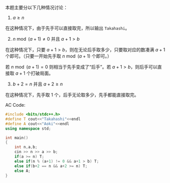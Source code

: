 本题主要分以下几种情况讨论：

1. $a\ge n$

在这种情况下，由于先手可以直接取完，所以输出 `Takahashi`。

2. $n\bmod (a+1)\not=0$ 并且 $a+1>b$

在这种情况下，只要 $a+1>b$，则在无论后手取多少，只要取对应的数凑满 $a+1$ 个即可。（只要一开始先手取 $n\bmod (a+1)$ 个即可。）

若 $n\bmod (a+1)=0$ 则相当于先手变成了“后手”。若 $a+1>b$，则后手可以直接取 $a+1$ 个打破局面。

3. $b+2=n$ 并且 $a+2\ge n$

在这种情况下，先手取 $1$ 个，后手无论取多少，先手都能直接取完。

AC Code:

```cpp
#include <bits/stdc++.h>
#define T cout<<"Takahashi"<<endl
#define A cout<<"Aoki"<<endl
using namespace std;

int main()
{
    int n,a,b;
    cin >> n >> a >> b;
    if(a >= n) T;
    else if(n % (a+1) != 0 && a+1 > b) T;
    else if(b+2 == n && a+2 >= n) T;
    else A;
}
```